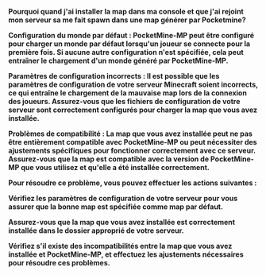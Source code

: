 **Pourquoi quand j'ai installer la map dans ma console et que j'ai rejoint mon serveur sa me fait spawn dans une map générer par Pocketmine?**

__Configuration du monde par défaut : PocketMine-MP peut être configuré pour charger un monde par défaut lorsqu'un joueur se connecte pour la première fois. Si aucune autre configuration n'est spécifiée, cela peut entraîner le chargement d'un monde généré par PocketMine-MP.__


__Paramètres de configuration incorrects : Il est possible que les paramètres de configuration de votre serveur Minecraft soient incorrects, ce qui entraîne le chargement de la mauvaise map lors de la connexion des joueurs. Assurez-vous que les fichiers de configuration de votre serveur sont correctement configurés pour charger la map que vous avez installée.__


__Problèmes de compatibilité : La map que vous avez installée peut ne pas être entièrement compatible avec PocketMine-MP ou peut nécessiter des ajustements spécifiques pour fonctionner correctement avec ce serveur. Assurez-vous que la map est compatible avec la version de PocketMine-MP que vous utilisez et qu'elle a été installée correctement.__

**Pour résoudre ce problème, vous pouvez effectuer les actions suivantes :**


__Vérifiez les paramètres de configuration de votre serveur pour vous assurer que la bonne map est spécifiée comme map par défaut.__


__Assurez-vous que la map que vous avez installée est correctement installée dans le dossier approprié de votre serveur.__


__Vérifiez s'il existe des incompatibilités entre la map que vous avez installée et PocketMine-MP, et effectuez les ajustements nécessaires pour résoudre ces problèmes.__
